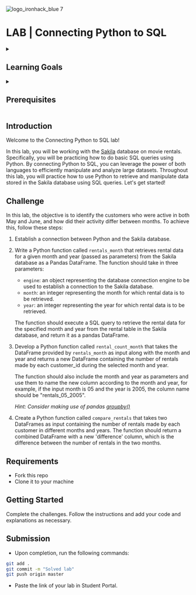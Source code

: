 ![logo_ironhack_blue 7](https://user-images.githubusercontent.com/23629340/40541063-a07a0a8a-601a-11e8-91b5-2f13e4e6b441.png)

# LAB | Connecting Python to SQL


<details>
  <summary>
   <h2>Learning Goals</h2>
  </summary>

  This lab allows you to practice and apply the concepts and techniques taught in class. 

  Upon completion of this lab, you will be able to:
  
- Write a Python script to connect to a relational database using the appropriate Python library and query it using SQL commands.

  <br>
  <hr> 

</details>

<details>
  <summary>
   <h2>Prerequisites</h2>
  </summary>

Before this starting this lab, you should have learnt about:

- Basic SQL queries
- Python and Pandas 
- Data Wrangling, which involves tasks such as grouping, aggregating, dealing with indexes, renaming columns, merging data and performing calculations.
 
  <br>
  <hr> 

</details>


## Introduction

Welcome to the Connecting Python to SQL lab!

In this lab, you will be working with the [Sakila](https://dev.mysql.com/doc/sakila/en/) database on movie rentals. Specifically, you will be practicing how to do basic SQL queries using Python. By connecting Python to SQL, you can leverage the power of both languages to efficiently manipulate and analyze large datasets. Throughout this lab, you will practice how to use Python to retrieve and manipulate data stored in the Sakila database using SQL queries. Let's get started!

## Challenge

In this lab, the objective is to identify the customers who were active in both May and June, and how did their activity differ between months. To achieve this, follow these steps:

1. Establish a connection between Python and the Sakila database.

2. Write a Python function called `rentals_month` that retrieves rental data for a given month and year (passed as parameters) from the Sakila database as a Pandas DataFrame. The function should take in three parameters:

	- `engine`: an object representing the database connection engine to be used to establish a connection to the Sakila database.
	- `month`: an integer representing the month for which rental data is to be retrieved.
	- `year`: an integer representing the year for which rental data is to be retrieved.

	The function should execute a SQL query to retrieve the rental data for the specified month and year from the rental table in the Sakila database, and return it as a pandas DataFrame.

3. Develop a Python function called `rental_count_month` that takes the DataFrame provided by `rentals_month` as input along with the month and year and returns a new DataFrame containing the number of rentals made by each customer_id during the selected month and year. 

	The function should also include the month and year as parameters and use them to name the new column according to the month and year, for example, if the input month is 05 and the year is 2005, the column name should be "rentals_05_2005".


	*Hint: Consider making use of pandas [groupby()](https://pandas.pydata.org/docs/reference/api/pandas.DataFrame.groupby.html)*

4. Create a Python function called `compare_rentals` that takes two DataFrames as input containing the number of rentals made by each customer in different months and years. 
The function should return a combined DataFrame with a new 'difference' column, which is the difference between the number of rentals in the two months.

## Requirements

- Fork this repo
- Clone it to your machine



## Getting Started

Complete the challenges. Follow the instructions and add your code and explanations as necessary.

## Submission

- Upon completion, run the following commands:

```bash
git add .
git commit -m "Solved lab"
git push origin master
```

- Paste the link of your lab in Student Portal.



